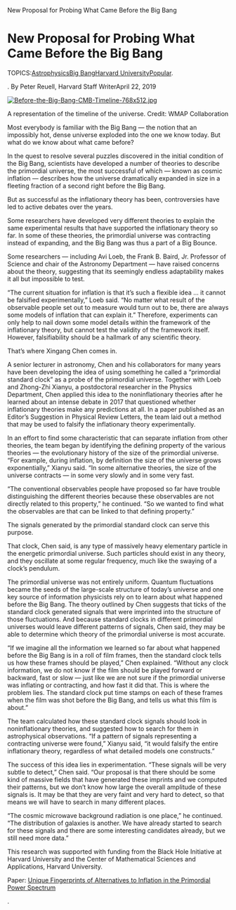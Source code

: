 New Proposal for Probing What Came Before the Big Bang

# New Proposal for Probing What Came Before the Big Bang

TOPICS:[Astrophysics](https://scitechdaily.com/tag/astrophysics/)[Big Bang](https://scitechdaily.com/tag/big-bang/)[Harvard University](https://scitechdaily.com/tag/harvard-university/)[Popular](https://scitechdaily.com/tag/popular/).

 .
By  Peter Reuell, Harvard Staff WriterApril 22, 2019

[![Before-the-Big-Bang-CMB-Timeline-768x512.jpg](../_resources/9196ff983c90884e54a6a6e50fe7015f.jpg)](https://scitechdaily.com/images/Before-the-Big-Bang-CMB-Timeline.jpg)

A representation of the timeline of the universe. Credit: WMAP Collaboration

Most everybody is familiar with the Big Bang — the notion that an impossibly hot, dense universe exploded into the one we know today. But what do we know about what came before?

In the quest to resolve several puzzles discovered in the initial condition of the Big Bang, scientists have developed a number of theories to describe the primordial universe, the most successful of which — known as cosmic inflation — describes how the universe dramatically expanded in size in a fleeting fraction of a second right before the Big Bang.

But as successful as the inflationary theory has been, controversies have led to active debates over the years.

Some researchers have developed very different theories to explain the same experimental results that have supported the inflationary theory so far. In some of these theories, the primordial universe was contracting instead of expanding, and the Big Bang was thus a part of a Big Bounce.

Some researchers — including Avi Loeb, the Frank B. Baird, Jr. Professor of Science and chair of the Astronomy Department — have raised concerns about the theory, suggesting that its seemingly endless adaptability makes it all but impossible to test.

“The current situation for inflation is that it’s such a flexible idea … it cannot be falsified experimentally,” Loeb said. “No matter what result of the observable people set out to measure would turn out to be, there are always some models of inflation that can explain it.” Therefore, experiments can only help to nail down some model details within the framework of the inflationary theory, but cannot test the validity of the framework itself. However, falsifiability should be a hallmark of any scientific theory.

That’s where Xingang Chen comes in.

A senior lecturer in astronomy, Chen and his collaborators for many years have been developing the idea of using something he called a “primordial standard clock” as a probe of the primordial universe. Together with Loeb and Zhong-Zhi Xianyu, a postdoctoral researcher in the Physics Department, Chen applied this idea to the noninflationary theories after he learned about an intense debate in 2017 that questioned whether inflationary theories make any predictions at all. In a paper published as an Editor’s Suggestion in Physical Review Letters, the team laid out a method that may be used to falsify the inflationary theory experimentally.

In an effort to find some characteristic that can separate inflation from other theories, the team began by identifying the defining property of the various theories — the evolutionary history of the size of the primordial universe. “For example, during inflation, by definition the size of the universe grows exponentially,” Xianyu said. “In some alternative theories, the size of the universe contracts — in some very slowly and in some very fast.

“The conventional observables people have proposed so far have trouble distinguishing the different theories because these observables are not directly related to this property,” he continued. “So we wanted to find what the observables are that can be linked to that defining property.”

The signals generated by the primordial standard clock can serve this purpose.

That clock, Chen said, is any type of massively heavy elementary particle in the energetic primordial universe. Such particles should exist in any theory, and they oscillate at some regular frequency, much like the swaying of a clock’s pendulum.

The primordial universe was not entirely uniform. Quantum fluctuations became the seeds of the large-scale structure of today’s universe and one key source of information physicists rely on to learn about what happened before the Big Bang. The theory outlined by Chen suggests that ticks of the standard clock generated signals that were imprinted into the structure of those fluctuations. And because standard clocks in different primordial universes would leave different patterns of signals, Chen said, they may be able to determine which theory of the primordial universe is most accurate.

“If we imagine all the information we learned so far about what happened before the Big Bang is in a roll of film frames, then the standard clock tells us how these frames should be played,” Chen explained. “Without any clock information, we do not know if the film should be played forward or backward, fast or slow — just like we are not sure if the primordial universe was inflating or contracting, and how fast it did that. This is where the problem lies. The standard clock put time stamps on each of these frames when the film was shot before the Big Bang, and tells us what this film is about.”

The team calculated how these standard clock signals should look in noninflationary theories, and suggested how to search for them in astrophysical observations. “If a pattern of signals representing a contracting universe were found,” Xianyu said, “it would falsify the entire inflationary theory, regardless of what detailed models one constructs.”

The success of this idea lies in experimentation. “These signals will be very subtle to detect,” Chen said. “Our proposal is that there should be some kind of massive fields that have generated these imprints and we computed their patterns, but we don’t know how large the overall amplitude of these signals is. It may be that they are very faint and very hard to detect, so that means we will have to search in many different places.

“The cosmic microwave background radiation is one place,” he continued. “The distribution of galaxies is another. We have already started to search for these signals and there are some interesting candidates already, but we still need more data.”

This research was supported with funding from the Black Hole Initiative at Harvard University and the Center of Mathematical Sciences and Applications, Harvard University.

Paper: [Unique Fingerprints of Alternatives to Inflation in the Primordial Power Spectrum](https://arxiv.org/abs/1809.02603)

.